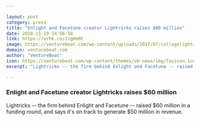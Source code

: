 ```yaml
---

layout: post
category: press
title: "Enlight and Facetune creator Lightricks raises $60 million"
date: 2018-11-19 14:56:58
link: https://vrhk.co/2zgHeNt
image: https://venturebeat.com/wp-content/uploads/2017/07/collagelightricks.jpg?fit=1200%2C660&strip=all
domain: venturebeat.com
author: "VentureBeat"
icon: https://venturebeat.com/wp-content/themes/vb-news/img/favicon.ico
excerpt: "Lightricks -- the firm behind Enlight and Facetune -- raised $60 million in a funding round, and says it's on track to generate $50 million in revenue."

---
```


### Enlight and Facetune creator Lightricks raises $60 million

Lightricks -- the firm behind Enlight and Facetune -- raised $60 million in a funding round, and says it's on track to generate $50 million in revenue.